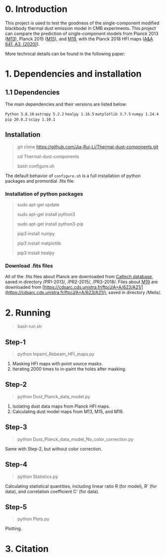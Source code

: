 # 0. Introduction
This project is used to test the goodness of the single-component modified blackbody thermal dust emission model in CMB experiments. 
This project can compare the prediction of single-component models from Planck 2013 ([M13](https://doi.org/10.1051/0004-6361/201323195)), Planck 2015 ([M15](https://doi.org/10.1051/0004-6361/201629022)), and [M19](https://doi.org/10.1051/0004-6361/201834394), with the Planck 2018 HFI maps ([A&A 641, A3, (2020)](https://doi.org/10.1051/0004-6361/201832909)). 

More technical details can be found in the following paper: 

# 1. Dependencies and installation
## 1.1 Dependencies
The main dependencies and their versions are listed below: 

`Python 3.8.10`
`astropy 5.2.2`
`healpy 1.16.5`
`matplotlib 3.7.5`
`numpy 1.24.4`
`pip 20.0.2`
`scipy 1.10.1`

## Installation

> git clone https://github.com/Jia-Rui-Li/Thermal-dust-components.git
> 
> cd Thermal-dust-components
> 
> bash configure.sh

The default behavior of `configure.sh` is a full installation of python packages and promordial .fits file. 

### Installation of python packages
>sudo apt-get update
>
>sudo apt-get install python3
>
>sudo apt-get install python3-pip
>
>pip3 install numpy
>
>pip3 install matplotlib
>
>pip3 install healpy

### Download .fits files 
All of the .fits files about Planck are downloaded from [Caltech database](https://irsa.ipac.caltech.edu/data/Planck/), 
saved in directory /PR1-2013/, /PR2-2015/, /PR3-2018/. 
Files about [M19](https://doi.org/10.1051/0004-6361/201834394) are downloaded from [https://cdsarc.cds.unistra.fr/ftp/J/A+A/623/A21/](https://cdsarc.cds.unistra.fr/ftp/J/A+A/623/A21/), 
saved in directory /Melis/. 

# 2. Running
>bash run.sh
## Step-1
>python Inpaint_Rebeam_HFI_maps.py

1. Masking HFI maps with point source masks. 
2. Iterating 2000 times to in-paint the holes after masking. 

## Step-2
>python Dust_Planck_data_model.py
1. Isolating dust data maps from Planck HFI maps. 
2. Calculating dust model maps from M13, M15, and M19. 

## Step-3
>python Dust_Planck_data_model_No_color_correction.py

Same with Step-2, but without color correction. 

## Step-4
>python Statistics.py

Calculating statistical quantities, including linear ratio R (for model), R' (for data), and correlation coefficient C' (for data). 

## Step-5
>python Plots.py

Plotting. 

# 3. Citation

